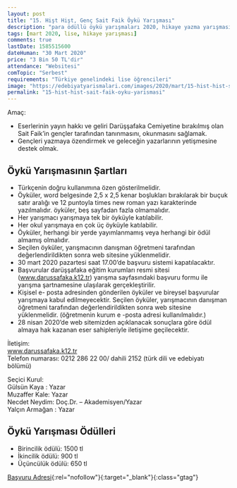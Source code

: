 ```yaml
---
layout: post
title: "15. Hişt Hişt, Genç Sait Faik Öykü Yarışması"
description: "para ödüllü öykü yarışmaları 2020, hikaye yazma yarışması 2020"
tags: [mart 2020, lise, hikaye yarışması]
comments: true
lastDate: 1585515600    
dateHuman: "30 Mart 2020"
price: "3 Bin 50 TL'dir"
attendance: "Websitesi"
comTopic: "Serbest"
requirements: "Türkiye genelindeki lise öğrencileri"
image: "https://edebiyatyarismalari.com/images/2020/mart/15-hist-hist-sait-faik-oyku-yarismasi.jpg"
permalink: "15-hist-hist-sait-faik-oyku-yarismasi"
---
```


Amaç:  
- Eserlerinin yayın hakkı ve geliri Darüşşafaka Cemiyetine bırakılmış olan Sait Faik’in gençler tarafından tanınmasını, okunmasını sağlamak.
- Gençleri yazmaya özendirmek ve geleceğin yazarlarının yetişmesine destek olmak.  

## Öykü Yarışmasının Şartları
- Türkçenin doğru kullanımına özen gösterilmelidir.
- Öyküler, word belgesinde 2,5 x 2,5 kenar boşlukları bırakılarak bir buçuk satır aralığı ve 12 puntoyla times new roman yazı karakterinde yazılmalıdır. öyküler, beş sayfadan fazla olmamalıdır.
- Her yarışmacı yarışmaya tek bir öyküyle katılabilir.
- Her okul yarışmaya en çok üç öyküyle katılabilir.
- Öyküler, herhangi bir yerde yayımlanmamış veya herhangi bir ödül almamış olmalıdır.
- Seçilen öyküler, yarışmacının danışman öğretmeni tarafından değerlendirildikten sonra web sitesine yüklenmelidir.
- 30 mart 2020 pazartesi saat 17.00’de başvuru sistemi kapatılacaktır.
- Başvurular darüşşafaka eğitim kurumları resmi sitesi (www.darussafaka.k12.tr) yarışma sayfasındaki başvuru formu ile yarışma şartnamesine ulaşılarak gerçekleştirilir.
- Kişisel e- posta adresinden gönderilen öyküler ve bireysel başvurular yarışmaya kabul edilmeyecektir. Seçilen öyküler, yarışmacının danışman öğretmeni tarafından değerlendirildikten sonra web sitesine yüklenmelidir. (öğretmenin kurum e -posta adresi kullanılmalıdır.)
- 28 nisan 2020’de web sitemizden açıklanacak sonuçlara göre ödül almaya hak kazanan eser sahipleriyle iletişime geçilecektir.

İletişim:  
www.darussafaka.k12.tr  
Telefon numarası: 0212 286 22 00/ dahili 2152 (türk dili ve edebiyatı bölümü)  

Seçici Kurul:  
Gülsün Kaya : Yazar  
Muzaffer Kale: Yazar  
Necdet Neydim: Doç.Dr. – Akademisyen/Yazar  
Yalçın Armağan : Yazar  

## Öykü Yarışması Ödülleri
- Birincilik ödülü: 1500 tl
- İkincilik ödülü: 900 tl
- Üçüncülük ödülü: 650 tl


[Başvuru Adresi](https://docs.google.com/forms/d/e/1FAIpQLSc8JYNH2D86Vzo0VZGWaHAASJLTm9TVLYfJ_z0NxweNjiPrqA/viewform?ref=edebiyatyarismalari.com){:rel="nofollow"}{:target="_blank"}{:class="gtag"}